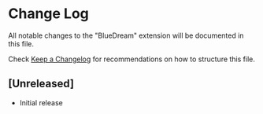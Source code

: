 # Change Log

All notable changes to the "BlueDream" extension will be documented in this file.

Check [Keep a Changelog](http://keepachangelog.com/) for recommendations on how to structure this file.

## [Unreleased]

- Initial release
